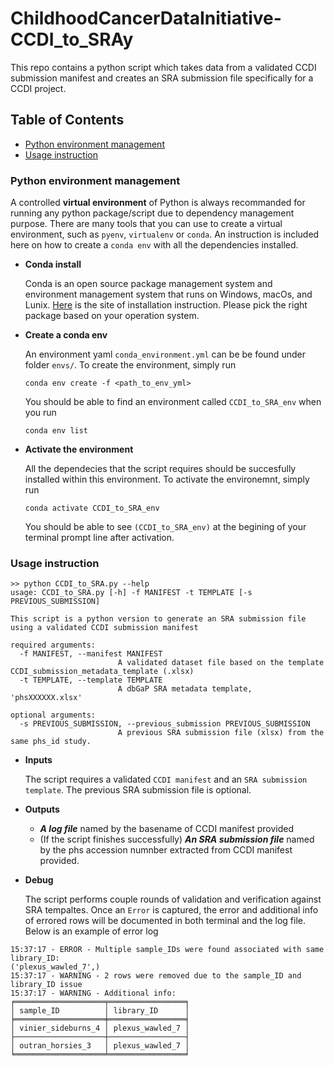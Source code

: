 # ChildhoodCancerDataInitiative-CCDI_to_SRAy

This repo contains a python script which takes data from a validated CCDI submission manifest and creates an SRA submission file specifically for a CCDI project.

## Table of Contents
- [Python environment management](#python-environment-management)
- [Usage instruction](#usage-instruction)

### Python environment management
A controlled **virtual environment** of Python is always recommanded for running any python package/script due to dependency management purpose. There are many tools that you can use to create a virtual environment, such as `pyenv`, `virtualenv` or `conda`. An instruction is included here on how to create a `conda env` with all the dependencies installed.

- **Conda install**

    Conda is an open source package management system and environment management system that runs on Windows, macOs, and Lunix. [Here](https://docs.conda.io/projects/miniconda/en/latest/) is the site of installation instruction. Please pick the right package based on your operation system.

- **Create a conda env**

    An environment yaml `conda_environment.yml` can be be found under folder `envs/`. To create the environment, simply run

    ```
    conda env create -f <path_to_env_yml>
    ```
    You should be able to find an environment called `CCDI_to_SRA_env` when you run 

    ```
    conda env list
    ```
- **Activate the environment**
  
    All the dependecies that the script requires should be succesfully installed within this environment. To activate the environemnt, simply run

    ```
    conda activate CCDI_to_SRA_env
    ```

    You should be able to see `(CCDI_to_SRA_env)` at the begining of your terminal prompt line after activation.

### Usage instruction

```
>> python CCDI_to_SRA.py --help
usage: CCDI_to_SRA.py [-h] -f MANIFEST -t TEMPLATE [-s PREVIOUS_SUBMISSION]

This script is a python version to generate an SRA submission file using a validated CCDI submission manifest

required arguments:
  -f MANIFEST, --manifest MANIFEST
                        A validated dataset file based on the template CCDI_submission_metadata_template (.xlsx)
  -t TEMPLATE, --template TEMPLATE
                        A dbGaP SRA metadata template, 'phsXXXXXX.xlsx'

optional arguments:
  -s PREVIOUS_SUBMISSION, --previous_submission PREVIOUS_SUBMISSION
                        A previous SRA submission file (xlsx) from the same phs_id study.
```

- **Inputs**

    The script requires a validated `CCDI manifest` and an `SRA submission template`. The previous SRA submission file is optional.

- **Outputs**

    - ***A log file*** named by the basename of CCDI manifest provided
    - (If the script finishes successfully) ***An SRA submission file*** named by the phs accession numnber extracted from CCDI manifest provided.

- **Debug**

    The script performs couple rounds of validation and verification against SRA tempaltes. Once an `Error` is captured, the error and additional info of errored rows will be documented in both terminal and the log file. Below is an example of error log

```
15:37:17 - ERROR - Multiple sample_IDs were found associated with same library_ID:
('plexus_wawled_7',)
15:37:17 - WARNING - 2 rows were removed due to the sample_ID and library_ID issue
15:37:17 - WARNING - Additional info:
╒════════════════════╤═════════════════╕
│ sample_ID          │ library_ID      │
╞════════════════════╪═════════════════╡
│ vinier_sideburns_4 │ plexus_wawled_7 │
├────────────────────┼─────────────────┤
│ outran_horsies_3   │ plexus_wawled_7 │
╘════════════════════╧═════════════════╛
```

